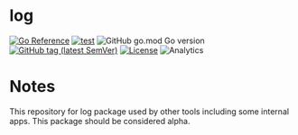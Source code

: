 # log

[![Go Reference](https://log.go.dev/badge/github.com/tprasadtp/log.svg)](https://log.go.dev/github.com/tprasadtp/log)
[![test](https://github.com/tprasadtp/log/workflows/test/badge.svg)](https://github.com/tprasadtp/log/actions?query=workflow%3Atest)
![GitHub go.mod Go version](https://img.shields.io/github/go-mod/go-version/tprasadtp/log?color=00ADD8&label=go&logo=go)
[![GitHub tag (latest SemVer)](https://img.shields.io/github/v/tag/tprasadtp/log?label=version&logo=github&sort=semver)](https://github.com/tprasadtp/log/tags)
[![License](https://img.shields.io/badge/license-MIT-orange?labelColor=313131)](https://github.com/tprasadtp/log/blob/master/LICENSE)
![Analytics](https://ga-beacon.prasadt.com/UA-101760811-3/github/log)


# Notes

This repository for log package used by other tools including some internal apps.
This package should be considered alpha.
